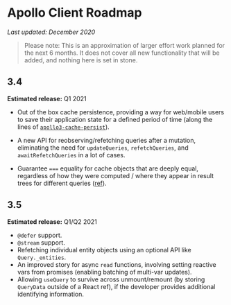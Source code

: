 # Apollo Client Roadmap

*Last updated: December 2020*

> Please note: This is an approximation of larger effort work planned for the next 6 months. It does not cover all new functionality that will be added, and nothing here is set in stone.

## 3.4

**Estimated release:** Q1 2021

* Out of the box cache persistence, providing a way for web/mobile users to save their application state for a defined period of time (along the lines of [`apollo3-cache-persist`](https://github.com/apollographql/apollo-cache-persist)).

* A new API for reobserving/refetching queries after a mutation, eliminating the need for `updateQueries`, `refetchQueries`, and `awaitRefetchQueries` in a lot of cases.

* Guarantee `===` equality for cache objects that are deeply equal, regardless of how they were computed / where they appear in result trees for different queries ([ref](https://github.com/apollographql/apollo-client/issues/4141#issuecomment-733091694)).

## 3.5

**Estimated release:** Q1/Q2 2021

* `@defer` support.
* `@stream` support.
* Refetching individual entity objects using an optional API like `Query._entities`.
* An improved story for async `read` functions, involving setting reactive vars from promises (enabling batching of multi-var updates).
* Allowing `useQuery` to survive across unmount/remount (by storing `QueryData` outside of a React ref), if the developer provides additional identifying information.

